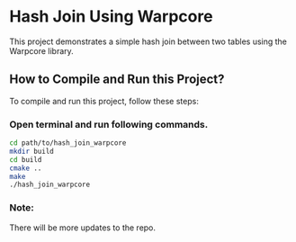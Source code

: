 # Hash Join Using Warpcore

This project demonstrates a simple hash join between two tables using the Warpcore library.

## How to Compile and Run this Project?

To compile and run this project, follow these steps:

### Open terminal and run following commands.

   ```bash
   cd path/to/hash_join_warpcore
   mkdir build
   cd build
   cmake .. 
   make
   ./hash_join_warpcore
   ```
### Note:

There will be more updates to the repo.
      
